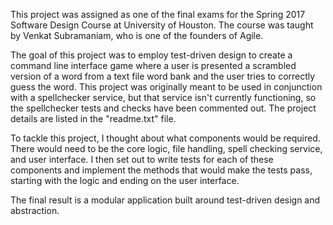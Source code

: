This project was assigned as one of the final exams for the Spring 2017 Software Design Course at University of Houston. The course was taught by Venkat Subramaniam, who is one of the founders of Agile.

The goal of this project was to employ test-driven design to create a command line interface game where a user is presented a scrambled version of a word from a text file word bank and the user tries to correctly guess the word. This project was originally meant to be used in conjunction with a spellchecker service, but that service isn't currently functioning, so the spellchecker tests and checks have been commented out. The project details are listed in the "readme.txt" file.

To tackle this project, I thought about what components would be required. There would need to be the core logic, file handling, spell checking service, and user interface. I then set out to write tests for each of these components and implement the methods that would make the tests pass, starting with the logic and ending on the user interface.  

The final result is a modular application built around test-driven design and abstraction. 